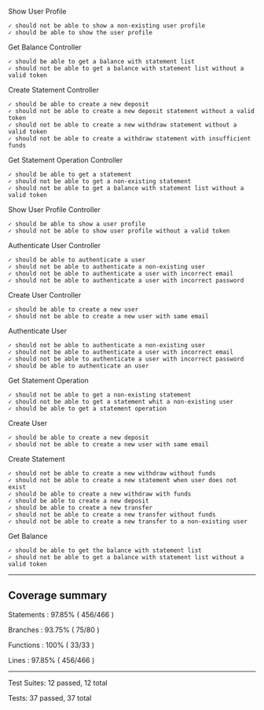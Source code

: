   Show User Profile

    ✓ should not be able to show a non-existing user profile
    ✓ should be able to show the user profile

  Get Balance Controller

    ✓ should be able to get a balance with statement list
    ✓ should not be able to get a balance with statement list without a valid token

  Create Statement Controller

    ✓ should be able to create a new deposit
    ✓ should not be able to create a new deposit statement without a valid token
    ✓ should not be able to create a new withdraw statement without a valid token
    ✓ should not be able to create a withdraw statement with insufficient funds

  Get Statement Operation Controller

    ✓ should be able to get a statement
    ✓ should not be able to get a non-existing statement
    ✓ should not be able to get a balance with statement list without a valid token

  Show User Profile Controller

    ✓ should be able to show a user profile
    ✓ should not be able to show user profile without a valid token

  Authenticate User Controller

    ✓ should be able to authenticate a user
    ✓ should not be able to authenticate a non-existing user
    ✓ should not be able to authenticate a user with incorrect email
    ✓ should not be able to authenticate a user with incorrect password

  Create User Controller

    ✓ should be able to create a new user
    ✓ should not be able to create a new user with same email

  Authenticate User

    ✓ should not be able to authenticate a non-existing user
    ✓ should not be able to authenticate a user with incorrect email
    ✓ should not be able to authenticate a user with incorrect password
    ✓ should be able to authenticate an user

  Get Statement Operation

    ✓ should not be able to get a non-existing statement
    ✓ should not be able to get a statement whit a non-existing user
    ✓ should be able to get a statement operation

  Create User

    ✓ should be able to create a new deposit
    ✓ should not be able to create a new user with same email

  Create Statement

    ✓ should not be able to create a new withdraw without funds
    ✓ should not be able to create a new statement when user does not exist
    ✓ should be able to create a new withdraw with funds
    ✓ should be able to create a new deposit
    ✓ should be able to create a new transfer
    ✓ should not be able to create a new transfer without funds
    ✓ should not be able to create a new transfer to a non-existing user

  Get Balance

    ✓ should be able to get the balance with statement list
    ✓ should not be able to get a balance with statement list without a valid token

---
Coverage summary
--
Statements   : 97.85% ( 456/466 )

Branches     : 93.75% ( 75/80 )

Functions    : 100% ( 33/33 )

Lines        : 97.85% ( 456/466 )

---

Test Suites: 12 passed, 12 total

Tests:       37 passed, 37 total
